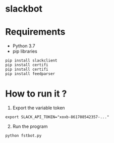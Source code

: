 # slackbot


# Requirements

- Python 3.7
- pip libraries

```
pip install slackclient
pip install certifi
pip install certifi
pip install feedparser

```

# How to run it ?

1. Export the variable token

``` 
export SLACK_API_TOKEN="xoxb-861708542357-..."
```
2. Run the program

``` 
python fstbot.py
```